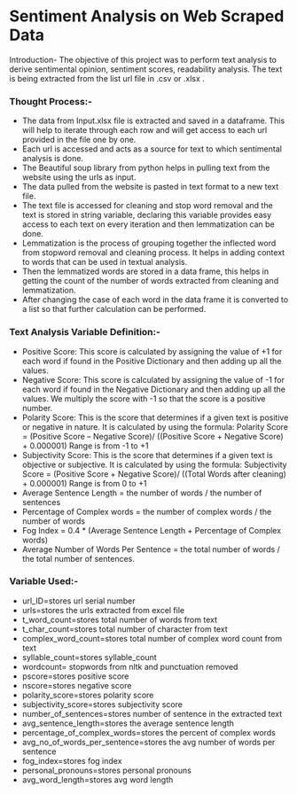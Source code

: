 # Sentiment Analysis on Web Scraped Data

Introduction- The objective of this project was to perform text analysis to derive
sentimental opinion, sentiment scores, readability analysis. The text is being extracted
from the list url file in .csv or .xlsx .

### Thought Process:-

* The data from Input.xlsx file is extracted and saved in a dataframe. This will help to
iterate through each row and will get access to each url provided in the file one by
one.
* Each url is accessed and acts as a source for text to which sentimental analysis is
done.
* The Beautiful soup library from python helps in pulling text from the website using
the urls as input.
* The data pulled from the website is pasted in text format to a new text file.
* The text file is accessed for cleaning and stop word removal and the text is stored
in string variable, declaring this variable provides easy access to each text on
every iteration and then lemmatization can be done.
* Lemmatization is the process of grouping together the inflected word from
stopword removal and cleaning process. It helps in adding context to words that
can be used in textual analysis.
* Then the lemmatized words are stored in a data frame, this helps in getting the
count of the number of words extracted from cleaning and lemmatization.
* After changing the case of each word in the data frame it is converted to a list so
that further calculation can be performed.

### Text Analysis Variable Definition:-

* Positive Score: This score is calculated by assigning the value of +1 for each word if
found in the Positive Dictionary and then adding up all the values.
* Negative Score: This score is calculated by assigning the value of -1 for each word if
found in the Negative Dictionary and then adding up all the values. We multiply the score
with -1 so that the score is a positive number.
* Polarity Score: This is the score that determines if a given text is positive or negative in
nature. It is calculated by using the formula:
Polarity Score = (Positive Score – Negative Score)/ ((Positive Score + Negative Score) +
0.000001) Range is from -1 to +1
* Subjectivity Score: This is the score that determines if a given text is objective or
subjective. It is calculated by using the formula:
Subjectivity Score = (Positive Score + Negative Score)/ ((Total Words after cleaning) +
0.000001) Range is from 0 to +1
* Average Sentence Length = the number of words / the number of sentences
* Percentage of Complex words = the number of complex words / the number of words
* Fog Index = 0.4 * (Average Sentence Length + Percentage of Complex words)
* Average Number of Words Per Sentence = the total number of words / the total number
of sentences.

### Variable Used:-

* url_ID=stores url serial number
* urls=stores the urls extracted from excel file
* t_word_count=stores total number of words from text
* t_char_count=stores total number of character from text
* complex_word_count=stores total number of complex word count from text
* syllable_count=stores syllable_count
* wordcount= stopwords from nltk and punctuation removed
* pscore=stores positive score
* nscore=stores negative score
* polarity_score=stores polarity score
* subjectivity_score=stores subjectivity score
* number_of_sentences=stores number of sentence in the extracted text
* avg_sentence_length=stores the average sentence length
* percentage_of_complex_words=stores the percent of complex words
* avg_no_of_words_per_sentence=stores the avg number of words per sentence
* fog_index=stores fog index
* personal_pronouns=stores personal pronouns
* avg_word_length=stores avg word length
